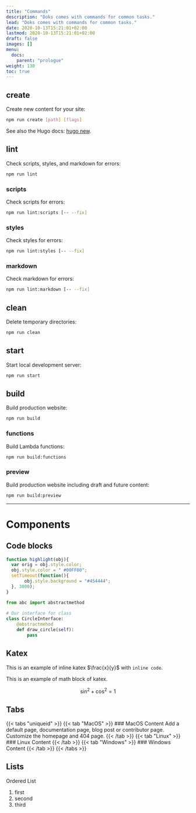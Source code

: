 ```yaml
---
title: "Commands"
description: "Doks comes with commands for common tasks."
lead: "Doks comes with commands for common tasks."
date: 2020-10-13T15:21:01+02:00
lastmod: 2020-10-13T15:21:01+02:00
draft: false
images: []
menu:
  docs:
    parent: "prologue"
weight: 130
toc: true
---
```


## create

Create new content for your site:

```bash
npm run create [path] [flags]
```

See also the Hugo docs: [hugo new](https://gohugo.io/commands/hugo_new/).

## lint

Check scripts, styles, and markdown for errors:

```bash
npm run lint
```

### scripts

Check scripts for errors:

```bash
npm run lint:scripts [-- --fix]
```

### styles

Check styles for errors:

```bash
npm run lint:styles [-- --fix]
```

### markdown

Check markdown for errors:

```bash
npm run lint:markdown [-- --fix]
```

## clean

Delete temporary directories:

```bash
npm run clean
```

## start

Start local development server:

```bash
npm run start
```

## build

Build production website:

```bash
npm run build
```

### functions

Build Lambda functions:

```bash
npm run build:functions
```

### preview

Build production website including draft and future content:

```bash
npm run build:preview
```
--- 
# Components

## Code blocks
```js
function highlight(obj){
  var orig = obj.style.color;
  obj.style.color = " #00FF00";
  setTimeout(function(){
       obj.style.background = "#454444";
  }, 3000);
}
```

```python
from abc import abstractmethod
 
# Our interface for class
class CircleInterface:
    @abstractmehod
    def draw_circle(self):
        pass
```
## Katex

This is an example of inline katex $\frac{x}{y}$ with `inline code`. 

This is an example of math block of katex.

$$
\sin^2 + \cos^2 = 1
$$

## Tabs

{{< tabs "uniqueid" >}}
{{< tab "MacOS" >}} ### MacOS Content 
  Add a default page, documentation page, blog post or contributor page. Customize the homepage and 404 page.  {{< /tab >}}
{{< tab "Linux" >}} ### Linux Content {{< /tab >}}
{{< tab "Windows" >}} ### Windows Content {{< /tab >}}
{{< /tabs >}}

## Lists
Ordered List 

1. first
2. second
3. third

